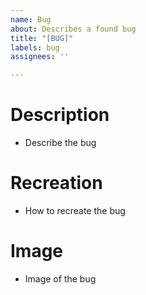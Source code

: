 ```yaml
---
name: Bug
about: Describes a found bug
title: "[BUG]"
labels: bug
assignees: ''

---
```


# Description
- Describe the bug

# Recreation
- How to recreate the bug

# Image
- Image of the bug
